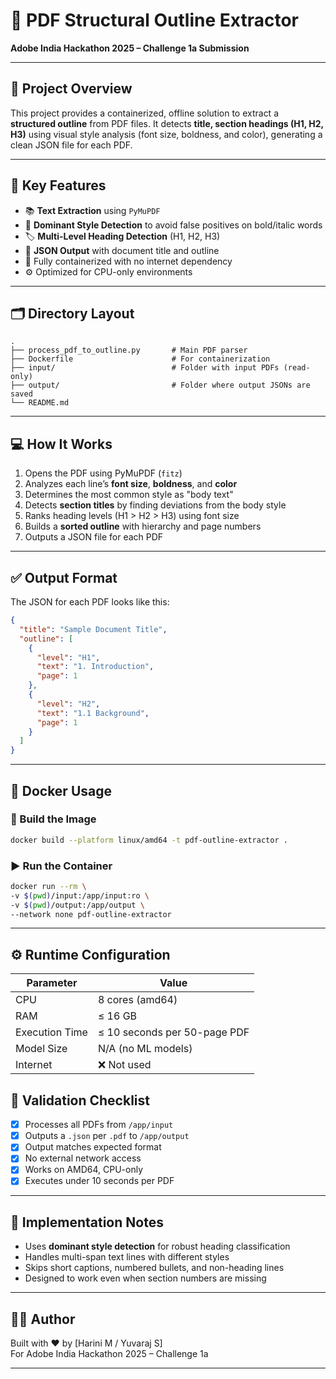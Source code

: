 # 📄 PDF Structural Outline Extractor  
**Adobe India Hackathon 2025 – Challenge 1a Submission**

---

## 🚀 Project Overview

This project provides a containerized, offline solution to extract a **structured outline** from PDF files. It detects **title, section headings (H1, H2, H3)** using visual style analysis (font size, boldness, and color), generating a clean JSON file for each PDF.

---

## 🧠 Key Features

- 📚 **Text Extraction** using `PyMuPDF`
- 🧬 **Dominant Style Detection** to avoid false positives on bold/italic words
- 🏷️ **Multi-Level Heading Detection** (H1, H2, H3)
- 🧾 **JSON Output** with document title and outline
- 🐳 Fully containerized with no internet dependency
- ⚙️ Optimized for CPU-only environments

---

## 🗂️ Directory Layout

```
.
├── process_pdf_to_outline.py       # Main PDF parser
├── Dockerfile                      # For containerization
├── input/                          # Folder with input PDFs (read-only)
├── output/                         # Folder where output JSONs are saved
└── README.md
```

---

## 💻 How It Works

1. Opens the PDF using PyMuPDF (`fitz`)
2. Analyzes each line’s **font size**, **boldness**, and **color**
3. Determines the most common style as "body text"
4. Detects **section titles** by finding deviations from the body style
5. Ranks heading levels (H1 > H2 > H3) using font size
6. Builds a **sorted outline** with hierarchy and page numbers
7. Outputs a JSON file for each PDF

---

## ✅ Output Format

The JSON for each PDF looks like this:

```json
{
  "title": "Sample Document Title",
  "outline": [
    {
      "level": "H1",
      "text": "1. Introduction",
      "page": 1
    },
    {
      "level": "H2",
      "text": "1.1 Background",
      "page": 1
    }
  ]
}
```

---

## 🐳 Docker Usage

### 🔧 Build the Image
```bash
docker build --platform linux/amd64 -t pdf-outline-extractor .
```

### ▶️ Run the Container
```bash
docker run --rm \
-v $(pwd)/input:/app/input:ro \
-v $(pwd)/output:/app/output \
--network none pdf-outline-extractor
```

---

## ⚙️ Runtime Configuration

| Parameter      | Value              |
|----------------|--------------------|
| CPU            | 8 cores (amd64)     |
| RAM            | ≤ 16 GB            |
| Execution Time | ≤ 10 seconds per 50-page PDF |
| Model Size     | N/A (no ML models) |
| Internet       | ❌ Not used        |


## 📌 Validation Checklist

- [x] Processes all PDFs from `/app/input`
- [x] Outputs a `.json` per `.pdf` to `/app/output`
- [x] Output matches expected format
- [x] No external network access
- [x] Works on AMD64, CPU-only
- [x] Executes under 10 seconds per PDF

---

## 🧠 Implementation Notes

- Uses **dominant style detection** for robust heading classification
- Handles multi-span text lines with different styles
- Skips short captions, numbered bullets, and non-heading lines
- Designed to work even when section numbers are missing

---

## 👨‍💻 Author

Built with ❤️ by [Harini M / Yuvaraj S]  
For Adobe India Hackathon 2025 – Challenge 1a

---
